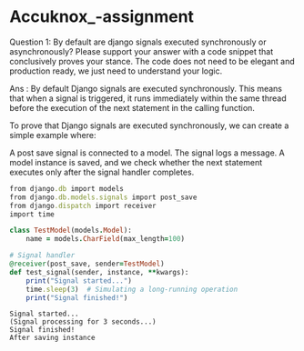 # Accuknox_-assignment


Question 1: By default are django signals executed synchronously or asynchronously? Please support your answer with a code snippet that conclusively proves your stance. The code does not need to be elegant and production ready, we just need to understand your logic.

Ans : By default Django signals are executed synchronously. This means that when a signal is triggered, it runs immediately within the same thread before the execution of the next statement in the calling function.

To prove that Django signals are executed synchronously, we can create a simple example where:

A post save signal is connected to a model.
The signal logs a message.
A model instance is saved, and we check whether the next statement executes only after the signal handler completes.
```ruby
from django.db import models
from django.db.models.signals import post_save
from django.dispatch import receiver
import time

class TestModel(models.Model):
    name = models.CharField(max_length=100)

# Signal handler
@receiver(post_save, sender=TestModel)
def test_signal(sender, instance, **kwargs):
    print("Signal started...")
    time.sleep(3)  # Simulating a long-running operation
    print("Signal finished!")
```
```Before saving instance
Signal started...
(Signal processing for 3 seconds...)
Signal finished!
After saving instance
```
